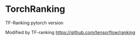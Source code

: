 # TorchRanking
TF-Ranking pytorch version


Modified by TF-ranking 
https://github.com/tensorflow/ranking

